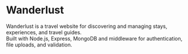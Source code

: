 # Wanderlust

Wanderlust is a travel website for discovering and managing stays, experiences, and travel guides.  
Built with Node.js, Express, MongoDB and middleware for authentication, file uploads, and validation.
